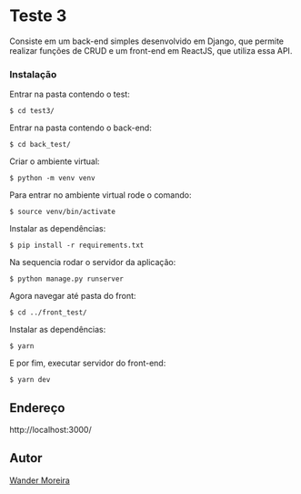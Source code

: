 # Teste 3

Consiste em um back-end simples desenvolvido em Django, que permite realizar funções de CRUD e um front-end em ReactJS, que utiliza essa API.

### Instalação

Entrar na pasta contendo o test:

```
$ cd test3/
```

Entrar na pasta contendo o back-end:

```
$ cd back_test/
```

Criar o ambiente virtual:

```
$ python -m venv venv
```

Para entrar no ambiente virtual rode o comando:

```
$ source venv/bin/activate
```

Instalar as dependências:

```
$ pip install -r requirements.txt
```

Na sequencia rodar o servidor da aplicação:

```
$ python manage.py runserver
```

Agora navegar até pasta do front:

```
$ cd ../front_test/
```

Instalar as dependências:

```
$ yarn
```

E por fim, executar servidor do front-end:

```
$ yarn dev
```

## Endereço

http://localhost:3000/

## Autor

[Wander Moreira](https://github.com/w4nd0)
